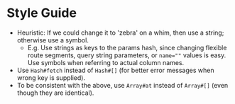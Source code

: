 # Style Guide

 - Heuristic: If we could change it to 'zebra' on a whim, then use a string; otherwise use a symbol.
    - E.g. Use strings as keys to the params hash, since changing flexible route segments, query string parameters, or `name=""` values is easy. Use symbols when referring to actual column names.
 - Use `Hash#fetch` instead of `Hash#[]` (for better error messages when wrong key is supplied).
 - To be consistent with the above, use `Array#at` instead of `Array#[]` (even though they are identical).
